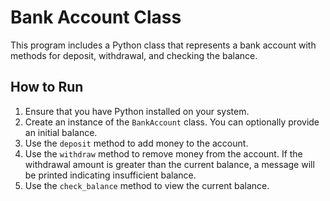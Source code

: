 # Bank Account Class

This program includes a Python class that represents a bank account with methods for deposit, withdrawal, and checking the balance.

## How to Run

1. Ensure that you have Python installed on your system.
2. Create an instance of the `BankAccount` class. You can optionally provide an initial balance.
3. Use the `deposit` method to add money to the account.
4. Use the `withdraw` method to remove money from the account. If the withdrawal amount is greater than the current balance, a message will be printed indicating insufficient balance.
5. Use the `check_balance` method to view the current balance.
